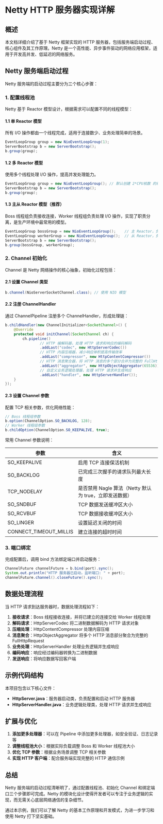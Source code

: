 # Netty HTTP 服务器实现详解

## 概述

本文档详细介绍了基于 Netty 框架实现的 HTTP 服务器，包括服务端启动过程、核心组件及其工作原理。Netty 是一个高性能、异步事件驱动的网络应用框架，适用于开发高并发、低延迟的网络服务。

## Netty 服务端启动过程

Netty 服务端的启动过程主要分为三个核心步骤：

### 1. 配置线程池

Netty 基于 Reactor 模型设计，根据需求可以配置不同的线程模型：

#### 1.1 单 Reactor 模型

所有 I/O 操作都由一个线程完成，适用于连接数少、业务处理简单的场景。

```java
EventLoopGroup group = new NioEventLoopGroup(1);
ServerBootstrap b = new ServerBootstrap();
b.group(group);
```

#### 1.2 多 Reactor 模型

使用多个线程处理 I/O 操作，提高并发处理能力。

```java
EventLoopGroup group = new NioEventLoopGroup(); // 默认创建 2*CPU核数 的线程
ServerBootstrap b = new ServerBootstrap();
b.group(group);
```

#### 1.3 主从 Reactor 模型（推荐）

Boss 线程组负责接收连接，Worker 线程组负责处理 I/O 操作，实现了职责分离，是生产环境中最常用的模型。

```java
EventLoopGroup bossGroup = new NioEventLoopGroup();    // 主 Reactor，负责接收连接
EventLoopGroup workerGroup = new NioEventLoopGroup();  // 从 Reactor，负责处理 I/O
ServerBootstrap b = new ServerBootstrap();
b.group(bossGroup, workerGroup);
```

### 2. Channel 初始化

Channel 是 Netty 网络操作的核心抽象，初始化过程包括：

#### 2.1 设置 Channel 类型

```java
b.channel(NioServerSocketChannel.class); // 使用 NIO 模型
```

#### 2.2 注册 ChannelHandler

通过 ChannelPipeline 注册多个 ChannelHandler，形成处理链：

```java
b.childHandler(new ChannelInitializer<SocketChannel>() {
    @Override
    protected void initChannel(SocketChannel ch) {
        ch.pipeline()
                // HTTP 编解码器，处理 HTTP 请求和响应的编码解码
                .addLast("codec", new HttpServerCodec())
                // HTTP 内容压缩器，减小响应体积提高传输效率
                .addLast("compressor", new HttpContentCompressor())
                // HTTP 消息聚合器，将 HTTP 消息的多个部分合并为完整的 FullHttpRequest 或 FullHttpResponse
                .addLast("aggregator", new HttpObjectAggregator(65536))
                // 自定义业务逻辑处理器，处理 HTTP 请求并生成响应
                .addLast("handler", new HttpServerHandler());
    }
});
```

#### 2.3 设置 Channel 参数

配置 TCP 相关参数，优化网络性能：

```java
// Boss 线程组参数
b.option(ChannelOption.SO_BACKLOG, 128);
// Worker 线程组参数
b.childOption(ChannelOption.SO_KEEPALIVE, true);
```

常用 Channel 参数说明：

| 参数 | 含义 |
| --- | --- |
| SO_KEEPALIVE | 启用 TCP 连接保活机制 |
| SO_BACKLOG | 已完成三次握手的请求队列最大长度 |
| TCP_NODELAY | 是否禁用 Nagle 算法（Netty 默认为 true，立即发送数据） |
| SO_SNDBUF | TCP 数据发送缓冲区大小 |
| SO_RCVBUF | TCP 数据接收缓冲区大小 |
| SO_LINGER | 设置延迟关闭的时间 |
| CONNECT_TIMEOUT_MILLIS | 建立连接的超时时间 |

### 3. 端口绑定

完成配置后，调用 bind 方法绑定端口并启动服务：

```java
ChannelFuture channelFuture = b.bind(port).sync();
System.out.println("HTTP 服务器已启动，监听端口: " + port);
channelFuture.channel().closeFuture().sync();
```

## 数据处理流程

当 HTTP 请求到达服务器时，数据处理流程如下：

1. **接收请求**：Boss 线程接收连接，并将已建立的连接交给 Worker 线程处理
2. **解码请求**：HttpServerCodec 将二进制数据解码为 HTTP 请求对象
3. **压缩处理**：HttpContentCompressor 处理内容压缩
4. **消息聚合**：HttpObjectAggregator 将多个 HTTP 消息部分聚合为完整的 FullHttpRequest
5. **业务处理**：HttpServerHandler 处理业务逻辑并生成响应
6. **编码响应**：响应经过编码器转换为二进制数据
7. **发送响应**：将响应数据写回客户端

## 示例代码结构

本项目包含以下核心文件：

- **HttpServer.java**：服务器启动类，负责配置和启动 HTTP 服务器
- **HttpServerHandler.java**：业务逻辑处理类，处理 HTTP 请求并生成响应

## 扩展与优化

1. **添加更多处理器**：可以在 Pipeline 中添加更多处理器，如安全验证、日志记录等
2. **调整线程池大小**：根据实际负载调整 Boss 和 Worker 线程池大小
3. **优化 TCP 参数**：根据业务场景调整 TCP 相关参数
4. **实现 HTTP 客户端**：配合服务端实现完整的 HTTP 通信示例

## 总结

Netty 服务端的启动过程清晰明了，通过配置线程池、初始化 Channel 和绑定端口三个步骤即可完成。Netty 的模块化设计使得开发者可以专注于业务逻辑的实现，而无需关心底层网络通信的复杂细节。

通过本示例，我们可以了解 Netty 的基本工作原理和开发模式，为进一步学习和使用 Netty 打下坚实基础。
